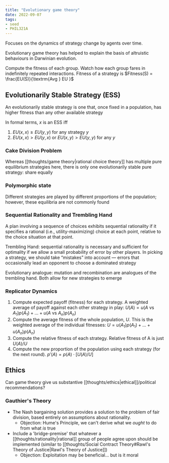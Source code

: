 ```yaml
---
title: "Evolutionary game theory"
date: 2022-09-07
tags:
- seed
- PHIL321A
---
```


Focuses on the dynamics of strategy change by agents over time.

Evolutionary game theory has helped to explain the basis of altruistic behaviours in Darwinian evolution.

Compute the fitness of each group. Watch how each group fares in indefinitely repeated interactions. Fitness of a strategy is $Fitness(S) = \frac{EU(S)}{\textrm{Avg } EU }$

## Evolutionarily Stable Strategy (ESS)
An evolutionarily stable strategy is one that, once fixed in a population, has higher fitness than any other available strategy

In formal terms, $x$ is an ESS iff
1. $EU(x,x) \geq EU(y,y)$ for any strategy $y$
2. $EU(x,x) > EU(y,x)$ or $EU(x,y) > EU(y,y)$ for any $y$

### Cake Division Problem
Whereas [[thoughts/game theory|rational choice theory]] has multiple pure equilibrium strategies here, there is only one evolutionarily stable pure strategy: share equally

### Polymorphic state
Different strategies are played by different proportions of the population; however, these equilibria are not commonly found

### Sequential Rationality and Trembling Hand
A plan involving a sequence of choices exhibits sequential rationality if it specifies a rational (i.e., utility-maximizing) choice at each point, relative to the choice situation at that point.

Trembling Hand: sequential rationality is necessary and sufficient for optimality if we allow a small probability of error by other players. In picking a strategy, we should take “mistakes” into account — errors that occasionally lead an opponent to choose a dominated strategy

Evolutionary analogue: mutation and recombination are analogues of the trembling hand. Both allow for new strategies to emerge

### Replicator Dynamics
1. Compute expected payoff (fitness) for each strategy. A weighted average of payoff against each other strategy in play: $U(A) = u(A \textrm{ vs } A_1)p(A_1) + \dots + u(A \textrm{ vs } A_n)p(A_n)$
2. Compute the average fitness of the whole population, $U$. This is the weighted average of the individual fitnesses: $U = u(A_1)p(A_1) + \dots + u(A_n)p(A_n)$
3. Compute the relative fitness of each strategy. Relative fitness of A is just $U(A) / U$
4. Compute the new proportion of the population using each strategy (for the next round). $p'(A) = p(A) \cdot [U(A) / U]$

## Ethics
Can game theory give us substantive [[thoughts/ethics|ethical]]/political recommendations?

### Gauthier's Theory
- The Nash bargaining solution provides a solution to the problem of fair division, based entirely on assumptions about rationality.
	- Objection: Hume's Principle, we can't derive what we *ought* to do from what *is* true
- Include a 'bridge-premise' that whatever a [[thoughts/rationality|rational]] group of people agree upon should be implemented (similar to [[thoughts/Social Contract Theory#Rawl's Theory of Justice|Rawl's Theory of Justice]])
	- Objection: Exploitation may be beneficial... but is it moral